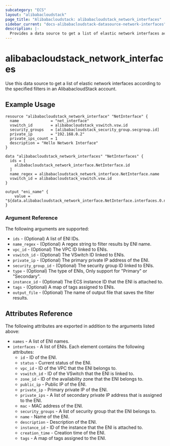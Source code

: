 ```yaml
---
subcategory: "ECS"
layout: "alibabacloudstack"
page_title: "Alibabacloudstack: alibabacloudstack_network_interfaces"
sidebar_current: "docs-alibabacloudstack-datasource-network-interfaces"
description: |-
  Provides a data source to get a list of elastic network interfaces according to the specified filters.
---
```


# alibabacloudstack\_network_interfaces

Use this data source to get a list of elastic network interfaces according to the specified filters in an AlibabacloudStack account.

## Example Usage

```
resource "alibabacloudstack_network_interface" "NetInterface" {
  name              = "net_interface"
  vswitch_id        = alibabacloudstack_vswitch.vsw.id
  security_groups   = [alibabacloudstack_security_group.secgroup.id]
  private_ip        = "192.168.0.2"
  private_ips_count = 1
  description = "Hello Network Interface"
}

data "alibabacloudstack_network_interfaces" "NetInterfaces" {
  ids = [
    alibabacloudstack_network_interface.NetInterface.id
  ]
  name_regex = alibabacloudstack_network_interface.NetInterface.name
  vswitch_id = alibabacloudstack_vswitch.vsw.id
}

output "eni_name" {
    value = "${data.alibabacloudstack_network_interface.NetInterface.interfaces.0.name}"
}
```

###  Argument Reference

The following arguments are supported:

* `ids` - (Optional)  A list of ENI IDs.
* `name_regex` - (Optional) A regex string to filter results by ENI name.
* `vpc_id` - (Optional) The VPC ID linked to ENIs.
* `vswitch_id` - (Optional) The VSwitch ID linked to ENIs.
* `private_ip` - (Optional) The primary private IP address of the ENI.
* `security_group_id` - (Optional) The security group ID linked to ENIs.
* `type` - (Optional) The type of ENIs, Only support for "Primary" or "Secondary".
* `instance_id` - (Optional) The ECS instance ID that the ENI is attached to.
* `tags` - (Optional) A map of tags assigned to ENIs.
* `output_file` - (Optional) The name of output file that saves the filter results.

## Attributes Reference

The following attributes are exported in addition to the arguments listed above:

* `names` - A list of ENI names.
* `interfaces` - A list of ENIs. Each element contains the following attributes:
  * `id` - ID of the ENI.
  * `status` - Current status of the ENI.
  * `vpc_id` - ID of the VPC that the ENI belongs to.
  * `vswitch_id` - ID of the VSwitch that the ENI is linked to.
  * `zone_id` - ID of the availability zone that the ENI belongs to.
  * `public_ip` - Public IP of the ENI.
  * `private_ip` - Primary private IP of the ENI.
  * `private_ips` - A list of secondary private IP address that is assigned to the ENI.
  * `mac` - MAC address of the ENI.
  * `security_groups` - A list of security group that the ENI belongs to.
  * `name` - Name of the ENI.
  * `description` - Description of the ENI.
  * `instance_id` - ID of the instance that the ENI is attached to.
  * `creation_time` - Creation time of the ENI.
  * `tags` - A map of tags assigned to the ENI.
